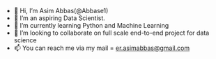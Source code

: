 - 👋 Hi, I’m Asim Abbas(@Abbase1)
- 👀 I’m an aspiring Data Scientist.
- 🌱 I’m currently learning Python and Machine Learning
- 💞️ I’m looking to collaborate on full scale end-to-end project for data science
- 📫 You can reach me via my mail = er.asimabbas@gmail.com

